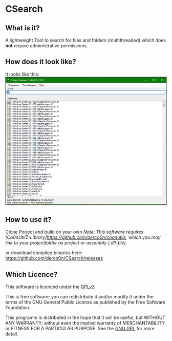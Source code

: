 # CSearch

## What is it?
A lightweight Tool to search for files and folders (multithreaded) which does **not** require administrative permissions.


## How does it look like?
It looks like this:
![CSearch-Screenshot](https://github.com/derco0n/CSearch/blob/master/CSearch_Screenshot.PNG)

## How to use it?
Clone Porject and build on your own
*Note:
This software requires [Co0nUtilZ-Library]https://github.com/derco0n/coonutils, which you may link to your projectfolder as project or assembly (.dll-file).*

or download compiled binaries here: https://github.com/derco0n/CSearch/releases

## Which Licence?
This software is licenced under the [GPLv3](https://www.gnu.org/licenses/gpl-3.0.html)

This is free software; you can redistribute it and/or modify it under the terms of the GNU General Public License as published by the Free Software Foundation.

This programm is distributed in the hope that it will be useful, but WITHOUT ANY WARRANTY; without even the implied warranty of MERCHANTABILITY or FITNESS FOR A PARTICULAR PURPOSE. See the [GNU GPL]((https://www.gnu.org/licenses/gpl-3.0.html)) for more detail.


